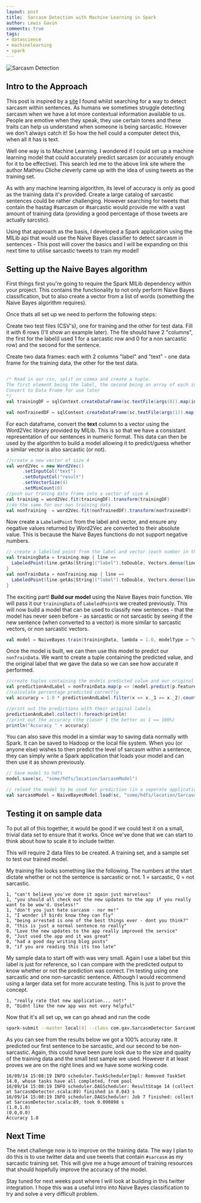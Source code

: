 ```yaml
--- 
layout: post 
title:  Sarcasm Detection with Machine Learning in Spark
author: Lewis Gavin 
comments: true 
tags: 
- datascience 
- machinelearning
- spark 
---
```


![Sarcasm Detection](../images/sarcasm.jp2)

## Intro to the Approach

This post is inspired by a [site](http://www.thesarcasmdetector.com/about/) I found whilst searching for a way to detect sarcasm within sentences. As humans we sometimes struggle detecting sarcasm when we have a lot more contextual information available to us. People are emotive when they speak, they use certain tones and these traits can help us understand when someone is being sarcastic. However we don't always catch it! So how the hell could a computer detect this, when all it has is text.

Well one way is to Machine Learning. I wondered if I could set up a machine learning model that could accurately predict sarcasm (or accurately enough for it to be effective). This search led me to the above link site where the author Mathieu Cliche cleverly came up with the idea of using tweets as the training set.

As with any machine learning algorithm, its level of accuracy is only as good as the training data it's provided. Create a large catalog of sarcastic sentences could be rather challenging. However searching for tweets that contain the hastag #sarcasm or #sarcastic would provide me with a vast amount of training data (providing a good percentage of those tweets are actually sarcstic).

Using that approach as the basis, I developed a Spark application using the MlLib api that would use the Naive Bayes classifier to detect sarcasm in sentences - This post will cover the basics and I will be expanding on this next time to utilise sarcastic tweets to train my model!

## Setting up the Naive Bayes algorithm

First things first you're going to require the Spark MlLib dependency within your project. This contains the functionality to not only perform Naive Bayes classification, but to also create a vector from a list of words (something the Naive Bayes algorithm requires).

Once thats all set up we need to perform the following steps:

Create two test files (CSV's), one for training and the other for test data. Fill it with 6 rows (I'll show an example later). The file should have 2 "columns", the first for the label(I used 1 for a sarcastic row and 0 for a non sarcastic row) and the second for the sentence.

Create two data frames: each with 2 columns "label" and "text" - one data frame for the training data, the other for the test data.

~~~scala

/* Read in our csv, split on comma and create a tuple. 
The first element being the label, the second being an array of each individual word. 
Convert to Data Frame for use later
*/
val trainingDF = sqlContext.createDataFrame(sc.textFile(args(0)).map(input => input.split(",")).map(x => (x(0),x(1).split(" ")))).toDF("label","text")

val nonTrainedDF = sqlContext.createDataFrame(sc.textFile(args(1)).map(input => input.split(",")).map(x => (x(0),x(1).split(" ")))).toDF("label","text")

~~~

For each dataframe, convert the **text** column to a vector using the Word2Vec library provided by MlLib. This is so that we have a consistant representation of our sentences in numeric format. This data can then be used by the algorithm to build a model allowing it to predict/guess whether a similar vector is also sarcastic (or not).

~~~scala
//create a new vector of size 4
val word2Vec = new Word2Vec()
      .setInputCol("text")
      .setOutputCol("result")
      .setVectorSize(4)
      .setMinCount(0)
//push our traning data frame into a vector of size 4
val training = word2Vec.fit(trainingDF).transform(trainingDF) 
//do the same for our non training data   
val nonTraining  = word2Vec.fit(nonTrainedDF).transform(nonTrainedDF)
~~~

Now create a `LabeledPoint` from the label and vector, and ensure any negative values returned by Word2Vec are converted to their absolute value. This is because the Naive Bayes functions do not support negative numbers.

~~~scala
// create a labelled point from the label and vector (each number in the vector needs to be converted to its absolute value as Naive Bayes doesnt accept negatives)l
val trainingData = training.map { line =>
  LabeledPoint(line.getAs[String]("label").toDouble, Vectors.dense(line.getAs[org.apache.spark.mllib.linalg.Vector]("result").toDense.toArray.map(a => Math.abs(a))))
}
val nonTrainData = nonTraining.map { line =>
  LabeledPoint(line.getAs[String]("label").toDouble, Vectors.dense(line.getAs[org.apache.spark.mllib.linalg.Vector]("result").toDense.toArray.map(a => Math.abs(a))))
}

~~~

The exciting part! **Build our model** using the Naive Bayes *train* function. We will pass it our `trainingData` of `LabeledPoint`s we created previously. This will now build a model that can be used to classify new sentences - that the model has never seen before - as sarcastic or not sarcastic by seeing if the new sentence (when converted to a vector) is more similar to sarcastic vectors, or non sarcastic vectors.

~~~scala
val model = NaiveBayes.train(trainingData, lambda = 1.0, modelType = "multinomial")
~~~

Once the model is built, we can then use this model to predict our `nonTrainData`. We want to create a tuple containing the predicted value, and the original label that we gave the data so we can see how accurate it performed.

~~~scala
//create tuples containing the models predicted value and our original labelled value
val predictionAndLabel = nonTrainData.map(p => (model.predict(p.features), p.label))
//calculate percentage predicted correctly
val accuracy = 1.0 * predictionAndLabel.filter(x => x._1 == x._2).count() / nonTrainData.count()

//print out the predictions with their original labels
predictionAndLabel.collect().foreach(println)
//print out the accuracy (the closer 1 the better as 1 == 100%)
println("Accuracy " + accuracy)
~~~

You can also save this model in a similar way to saving data normally with Spark. It can be saved to Hadoop or the local file system. When you (or anyone else) wishes to then predict the level of sarcasm within a sentence, they can simply write a Spark application that loads your model and can then use it as shown previously.
~~~scala
// Save model to hdfs
model.save(sc, "some/hdfs/location/SarcasmModel")

// reload the model to be used for prediction (in a seperate application for example)
val sarcasmModel = NaiveBayesModel.load(sc, "some/hdfs/location/SarcasmModel")
~~~

## Testing it on sample data

To put all of this together, it would be good if we could test it on a small, trivial data set to ensure that it works. Once we've done that we can start to think about how to scale it to include twitter.

This will require 2 data files to be created. A training set, and a sample set to test our trained model.

My training file looks something like the following. The numbers at the start dictate whether or not the sentence is sarcastic or not. 1 = sarcastic, 0 = not sarcastic.

~~~
1, "can't believe you've done it again just marvelous"
1, "you should all check out the new updates to the app if you really want to be wow'd. Useless!"
1, "don't you just hate sarcasm - nor me!"
1, "I wonder if birds know they can fly"
1, "being arrested is one of the best things ever - dont you think?"
0, "this is just a normal sentence no really"
0, "Love the new updates to the app really improved the service"
0, "Just used the app and it was great"
0, "had a good day writing blog posts"
0, "if you are reading this its too late"

~~~

My sample data to start off with was very small. Again I use a label but this label is just for reference, so I can compare with the predicted output to know whether or not the prediction was correct. I'm testing using one sarcastic and one non-sarcastic sentence. Although I would recommend using a larger data set for more accurate testing. This is just to prove the concept.

~~~
1, "really rate that new application... not!"
0, "Didnt like the new app was not very helpful"
~~~

Now that it's all set up, we can go ahead and run the code

~~~bash
spark-submit --master local[4] --class com.gav.SarcasmDetector SarcasmDetector-1.0.jar file:///home/documents/training.txt file:///home/documents/sample.txt
~~~

As you can see from the results below we got a 100% accuray rate. It predicted our first sentence to be sarcastic, and our second to be non-sarcastic. Again, this could have been pure look due to the size and quality of the training data and the small test sample we used. However it at least proves we are on the right lines and we have some working code.

~~~
16/09/14 15:08:19 INFO scheduler.TaskSchedulerImpl: Removed TaskSet 14.0, whose tasks have all completed, from pool 
16/09/14 15:08:19 INFO scheduler.DAGScheduler: ResultStage 14 (collect at SarcasmDetector.scala:89) finished in 0.043 s
16/09/14 15:08:19 INFO scheduler.DAGScheduler: Job 7 finished: collect at SarcasmDetector.scala:89, took 0.090898 s
(1.0,1.0)
(0.0,0.0)
Accuracy 1.0
~~~

## Next Time

The next challenge now is to improve on the training data. The way I plan to do this is to use twitter data and use tweets that contain `#sarcasm` as my sarcastic training set. This will give me a huge amount of training resources that should hopefully improve the accuracy of the model.

Stay tuned for next weeks post where I will look at building in this twitter integration. I hope this was a useful intro into Naive Bayes classification to try and solve a very difficult problem.
